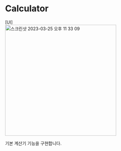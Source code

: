 # Calculator

[UI]<br>
<img width="361" alt="스크린샷 2023-03-25 오후 11 33 09" src="https://user-images.githubusercontent.com/58039782/227723691-402356d6-d0fe-4247-bbe3-200e95553e63.png">

기본 계산기 기능을 구현합니다.
